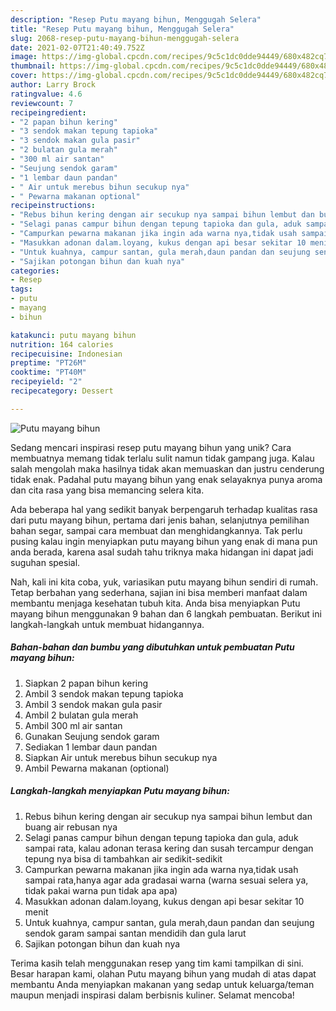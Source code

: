 ```yaml
---
description: "Resep Putu mayang bihun, Menggugah Selera"
title: "Resep Putu mayang bihun, Menggugah Selera"
slug: 2068-resep-putu-mayang-bihun-menggugah-selera
date: 2021-02-07T21:40:49.752Z
image: https://img-global.cpcdn.com/recipes/9c5c1dc0dde94449/680x482cq70/putu-mayang-bihun-foto-resep-utama.jpg
thumbnail: https://img-global.cpcdn.com/recipes/9c5c1dc0dde94449/680x482cq70/putu-mayang-bihun-foto-resep-utama.jpg
cover: https://img-global.cpcdn.com/recipes/9c5c1dc0dde94449/680x482cq70/putu-mayang-bihun-foto-resep-utama.jpg
author: Larry Brock
ratingvalue: 4.6
reviewcount: 7
recipeingredient:
- "2 papan bihun kering"
- "3 sendok makan tepung tapioka"
- "3 sendok makan gula pasir"
- "2 bulatan gula merah"
- "300 ml air santan"
- "Seujung sendok garam"
- "1 lembar daun pandan"
- " Air untuk merebus bihun secukup nya"
- " Pewarna makanan optional"
recipeinstructions:
- "Rebus bihun kering dengan air secukup nya sampai bihun lembut dan buang air rebusan nya"
- "Selagi panas campur bihun dengan tepung tapioka dan gula, aduk sampai rata, kalau adonan terasa kering dan susah tercampur dengan tepung nya bisa di tambahkan air sedikit-sedikit"
- "Campurkan pewarna makanan jika ingin ada warna nya,tidak usah sampai rata,hanya agar ada gradasai warna (warna sesuai selera ya, tidak pakai warna pun tidak apa apa)"
- "Masukkan adonan dalam.loyang, kukus dengan api besar sekitar 10 menit"
- "Untuk kuahnya, campur santan, gula merah,daun pandan dan seujung sendok garam sampai santan mendidih dan gula larut"
- "Sajikan potongan bihun dan kuah nya"
categories:
- Resep
tags:
- putu
- mayang
- bihun

katakunci: putu mayang bihun 
nutrition: 164 calories
recipecuisine: Indonesian
preptime: "PT26M"
cooktime: "PT40M"
recipeyield: "2"
recipecategory: Dessert

---
```



![Putu mayang bihun](https://img-global.cpcdn.com/recipes/9c5c1dc0dde94449/680x482cq70/putu-mayang-bihun-foto-resep-utama.jpg)

Sedang mencari inspirasi resep putu mayang bihun yang unik? Cara membuatnya memang tidak terlalu sulit namun tidak gampang juga. Kalau salah mengolah maka hasilnya tidak akan memuaskan dan justru cenderung tidak enak. Padahal putu mayang bihun yang enak selayaknya punya aroma dan cita rasa yang bisa memancing selera kita.

Ada beberapa hal yang sedikit banyak berpengaruh terhadap kualitas rasa dari putu mayang bihun, pertama dari jenis bahan, selanjutnya pemilihan bahan segar, sampai cara membuat dan menghidangkannya. Tak perlu pusing kalau ingin menyiapkan putu mayang bihun yang enak di mana pun anda berada, karena asal sudah tahu triknya maka hidangan ini dapat jadi suguhan spesial.




Nah, kali ini kita coba, yuk, variasikan putu mayang bihun sendiri di rumah. Tetap berbahan yang sederhana, sajian ini bisa memberi manfaat dalam membantu menjaga kesehatan tubuh kita. Anda bisa menyiapkan Putu mayang bihun menggunakan 9 bahan dan 6 langkah pembuatan. Berikut ini langkah-langkah untuk membuat hidangannya.

<!--inarticleads1-->

##### Bahan-bahan dan bumbu yang dibutuhkan untuk pembuatan Putu mayang bihun:

1. Siapkan 2 papan bihun kering
1. Ambil 3 sendok makan tepung tapioka
1. Ambil 3 sendok makan gula pasir
1. Ambil 2 bulatan gula merah
1. Ambil 300 ml air santan
1. Gunakan Seujung sendok garam
1. Sediakan 1 lembar daun pandan
1. Siapkan  Air untuk merebus bihun secukup nya
1. Ambil  Pewarna makanan (optional)




<!--inarticleads2-->

##### Langkah-langkah menyiapkan Putu mayang bihun:

1. Rebus bihun kering dengan air secukup nya sampai bihun lembut dan buang air rebusan nya
1. Selagi panas campur bihun dengan tepung tapioka dan gula, aduk sampai rata, kalau adonan terasa kering dan susah tercampur dengan tepung nya bisa di tambahkan air sedikit-sedikit
1. Campurkan pewarna makanan jika ingin ada warna nya,tidak usah sampai rata,hanya agar ada gradasai warna (warna sesuai selera ya, tidak pakai warna pun tidak apa apa)
1. Masukkan adonan dalam.loyang, kukus dengan api besar sekitar 10 menit
1. Untuk kuahnya, campur santan, gula merah,daun pandan dan seujung sendok garam sampai santan mendidih dan gula larut
1. Sajikan potongan bihun dan kuah nya




Terima kasih telah menggunakan resep yang tim kami tampilkan di sini. Besar harapan kami, olahan Putu mayang bihun yang mudah di atas dapat membantu Anda menyiapkan makanan yang sedap untuk keluarga/teman maupun menjadi inspirasi dalam berbisnis kuliner. Selamat mencoba!
